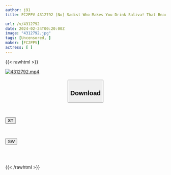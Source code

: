 ```yaml
---
author: j91
title: FC2PPV 4312792 [No] Sadist Who Makes You Drink Saliva! That Beautiful Receptionist Of A Certain High-End Foreign Car Dealer Is Frustrated ♡ Seduces The Old Man With A Bewitching Smile, Squeezes The Sperm And Swallows, And Then Has Sex With A Large Amount Of Creampie And Goes Crazy On The Bed! *Bonus High Image Quality

url: /v/4312792
date: 2024-02-24T00:20:00Z
image: "4312792.jpg"
tags: [Uncensored, ]
maker: [FC2PPV]
actress: [ ]
---
```



{{< rawhtml >}}

<div class="video" data-videoid="wg3e096KDkSJb2O">
    <a href="javascript:;">
        <img src="/v/4312792/4312792.jpg" width="WIDTH" height="HEIGHT" alt="4312792.mp4" loading="lazy">
    </a>
</div>

<script type="text/javascript" src="https://j91.asia/asset/on-demand-st.js"></script>

<br>
  <link rel="stylesheet" href="https://j91.asia/asset/bs5.css">
  
  <center>
  <button class="btn btn-primary" type="button" data-bs-toggle="collapse" data-bs-target=".multi-collapse" aria-expanded="false" aria-controls="multiCollapseExample1 multiCollapseExample2"><h2>Download</h2></button></center>
</p>
<div class="row">
  <div class="col">
    <div class="collapse multi-collapse" id="multiCollapseExample1">
      <div class="card card-body">
	      	      <br>
<div class="buttons">  
<p><a href="https://streamtape.to/v/wg3e096KDkSJb2O" target="_blank"><button class="btn-hover color-3"><i class="fa fa-download"></i> ST</button></a></p></div>
    </div>
  </div>
</div>
  <div class="col">
    <div class="collapse multi-collapse" id="multiCollapseExample2">
      <div class="card card-body">
	      <br>
<div class="buttons">
<p><a href="https://cdnwish.com/8b5bq72myshs" target="_blank"><button class="btn-hover color-2"><i class="fa fa-download"></i> SW</button></a></p></div>
<br><br>
      </div>
    </div>
  </div>
</div>

{{< /rawhtml >}}
